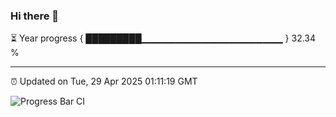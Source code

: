 ### Hi there 👋

⏳ Year progress { █████████▁▁▁▁▁▁▁▁▁▁▁▁▁▁▁▁▁▁▁▁▁ } 32.34 %

---

⏰ Updated on Tue, 29 Apr 2025 01:11:19 GMT

![Progress Bar CI](https://github.com/liununu/liununu/workflows/Progress%20Bar%20CI/badge.svg)
